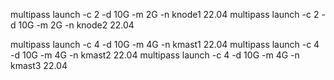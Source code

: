 multipass launch -c 2 -d 10G -m 2G -n knode1 22.04
multipass launch -c 2 -d 10G -m 2G -n knode2 22.04

multipass launch -c 4 -d 10G -m 4G -n kmast1 22.04
multipass launch -c 4 -d 10G -m 4G -n kmast2 22.04
multipass launch -c 4 -d 10G -m 4G -n kmast3 22.04